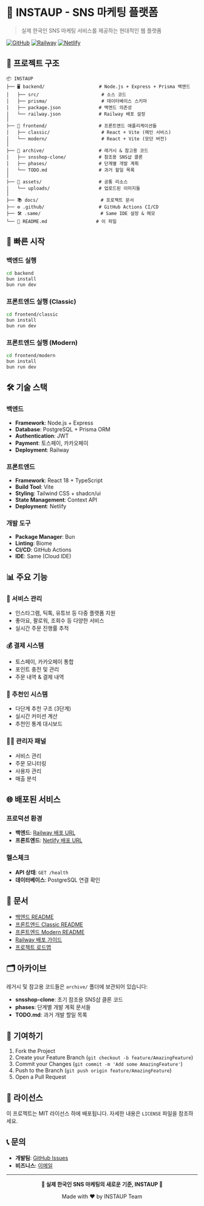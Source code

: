 # 🚀 INSTAUP - SNS 마케팅 플랫폼

> 실제 한국인 SNS 마케팅 서비스를 제공하는 현대적인 웹 플랫폼

[![GitHub](https://img.shields.io/badge/GitHub-Repository-blue)](https://github.com/neulketing/instaup)
[![Railway](https://img.shields.io/badge/Railway-Deployed-success)](https://railway.app)
[![Netlify](https://img.shields.io/badge/Netlify-Frontend-brightgreen)](https://netlify.app)

## 📁 프로젝트 구조

```
📦 INSTAUP
├── 🖥️ backend/                    # Node.js + Express + Prisma 백엔드
│   ├── src/                       # 소스 코드
│   ├── prisma/                    # 데이터베이스 스키마
│   ├── package.json              # 백엔드 의존성
│   └── railway.json              # Railway 배포 설정
│
├── 🎨 frontend/                   # 프론트엔드 애플리케이션들
│   ├── classic/                   # React + Vite (메인 서비스)
│   └── modern/                    # React + Vite (모던 버전)
│
├── 📁 archive/                    # 레거시 & 참고용 코드
│   ├── snsshop-clone/            # 참조용 SNS샵 클론
│   ├── phases/                   # 단계별 개발 계획
│   └── TODO.md                   # 과거 할일 목록
│
├── 🎯 assets/                     # 공통 리소스
│   └── uploads/                  # 업로드된 이미지들
│
├── 📚 docs/                       # 프로젝트 문서
├── ⚙️ .github/                    # GitHub Actions CI/CD
├── 🛠️ .same/                      # Same IDE 설정 & 메모
└── 📄 README.md                  # 이 파일
```

## 🚀 빠른 시작

### 백엔드 실행
```bash
cd backend
bun install
bun run dev
```

### 프론트엔드 실행 (Classic)
```bash
cd frontend/classic
bun install
bun run dev
```

### 프론트엔드 실행 (Modern)
```bash
cd frontend/modern
bun install
bun run dev
```

## 🛠️ 기술 스택

### 백엔드
- **Framework**: Node.js + Express
- **Database**: PostgreSQL + Prisma ORM
- **Authentication**: JWT
- **Payment**: 토스페이, 카카오페이
- **Deployment**: Railway

### 프론트엔드
- **Framework**: React 18 + TypeScript
- **Build Tool**: Vite
- **Styling**: Tailwind CSS + shadcn/ui
- **State Management**: Context API
- **Deployment**: Netlify

### 개발 도구
- **Package Manager**: Bun
- **Linting**: Biome
- **CI/CD**: GitHub Actions
- **IDE**: Same (Cloud IDE)

## 📊 주요 기능

### 🎯 서비스 관리
- 인스타그램, 틱톡, 유튜브 등 다중 플랫폼 지원
- 좋아요, 팔로워, 조회수 등 다양한 서비스
- 실시간 주문 진행률 추적

### 💰 결제 시스템
- 토스페이, 카카오페이 통합
- 포인트 충전 및 관리
- 주문 내역 & 결제 내역

### 👥 추천인 시스템
- 다단계 추천 구조 (3단계)
- 실시간 커미션 계산
- 추천인 통계 대시보드

### 👨‍💼 관리자 패널
- 서비스 관리
- 주문 모니터링
- 사용자 관리
- 매출 분석

## 🌐 배포된 서비스

### 프로덕션 환경
- **백엔드**: [Railway 배포 URL](https://instaup-backend-production.up.railway.app)
- **프론트엔드**: [Netlify 배포 URL](https://same-4001w3tt33q-latest.netlify.app)

### 헬스체크
- **API 상태**: `GET /health`
- **데이터베이스**: PostgreSQL 연결 확인

## 📖 문서

- [백엔드 README](./backend/README.md)
- [프론트엔드 Classic README](./frontend/classic/README.md)
- [프론트엔드 Modern README](./frontend/modern/README.md)
- [Railway 배포 가이드](./backend/RAILWAY_WEB_DEPLOY.md)
- [프로젝트 로드맵](./docs/ROADMAP.md)

## 🗂️ 아카이브

레거시 및 참고용 코드들은 `archive/` 폴더에 보관되어 있습니다:

- **snsshop-clone**: 초기 참조용 SNS샵 클론 코드
- **phases**: 단계별 개발 계획 문서들
- **TODO.md**: 과거 개발 할일 목록

## 🤝 기여하기

1. Fork the Project
2. Create your Feature Branch (`git checkout -b feature/AmazingFeature`)
3. Commit your Changes (`git commit -m 'Add some AmazingFeature'`)
4. Push to the Branch (`git push origin feature/AmazingFeature`)
5. Open a Pull Request

## 📝 라이선스

이 프로젝트는 MIT 라이선스 하에 배포됩니다. 자세한 내용은 `LICENSE` 파일을 참조하세요.

## 📞 문의

- **개발팀**: [GitHub Issues](https://github.com/neulketing/instaup/issues)
- **비즈니스**: [이메일](mailto:contact@instaup.co.kr)

---

<div align="center">

**🚀 실제 한국인 SNS 마케팅의 새로운 기준, INSTAUP 🚀**

Made with ❤️ by INSTAUP Team

</div>
